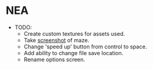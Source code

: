 # NEA
+ TODO:
	+ Create custom textures for assets used.
	+ Take [screenshot](https://docs.unity3d.com/ScriptReference/ScreenCapture.CaptureScreenshot.html) of maze.
	+ Change 'speed up' button from control to space.
	+ Add ability to change file save location.
	+ Rename options screen.

